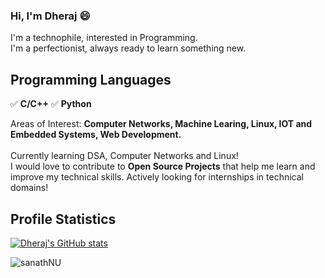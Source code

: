### Hi, I'm Dheraj 😄
I'm a technophile, interested in Programming.<br>
I'm a perfectionist, always ready to learn something new.<br>

## Programming Languages
:white_check_mark: **C/C++**
:white_check_mark: **Python**

Areas of Interest: 
**Computer Networks, Machine Learing, Linux, IOT and Embedded Systems, Web Development.**<br><br>
Currently learning DSA, Computer Networks and Linux!<br>
I would love to contribute to **Open Source Projects** that help me learn and improve my technical skills.
Actively looking for internships in technical domains!  

## Profile Statistics
[![Dheraj's GitHub stats](https://github-readme-stats.vercel.app/api?username=DherajSK&show_icons=true&theme=dark&hide=issues,prs)](https://github.com/anuraghazra/github-readme-stats)

<p align="left"> <img src="https://komarev.com/ghpvc/?username=DherajSK&color=grey" alt="sanathNU" /> </p>
<!-- ## Languages
[![Top Langs](https://github-readme-stats.vercel.app/api/top-langs/?username=DherajSK&exclude_repo=github-readme-stats,anuraghazra.github.io)](https://github.com/anuraghazra/github-readme-stats) -->
